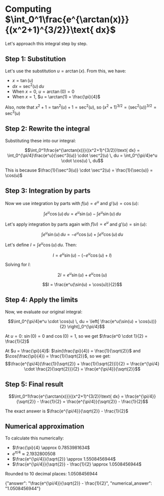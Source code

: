# Computing $\int_0^1\frac{e^{\arctan(x)}}{(x^2+1)^{3/2}}\text{ dx}$

Let's approach this integral step by step.

## Step 1: Substitution

Let's use the substitution $u = \arctan(x)$. From this, we have:
- $x = \tan(u)$
- $dx = \sec^2(u) \, du$
- When $x = 0$, $u = \arctan(0) = 0$
- When $x = 1$, $u = \arctan(1) = \frac{\pi}{4}$

Also, note that $x^2 + 1 = \tan^2(u) + 1 = \sec^2(u)$, so $(x^2 + 1)^{3/2} = (\sec^2(u))^{3/2} = \sec^3(u)$

## Step 2: Rewrite the integral

Substituting these into our integral:

$$\int_0^1\frac{e^{\arctan(x)}}{(x^2+1)^{3/2}}\text{ dx} = \int_0^{\pi/4}\frac{e^u}{\sec^3(u)} \cdot \sec^2(u) \, du = \int_0^{\pi/4}e^u \cdot \cos(u) \, du$$

This is because $\frac{1}{\sec^3(u)} \cdot \sec^2(u) = \frac{1}{\sec(u)} = \cos(u)$

## Step 3: Integration by parts

Now we use integration by parts with $f(u) = e^u$ and $g'(u) = \cos(u)$:

$$\int e^u \cos(u) \, du = e^u \sin(u) - \int e^u \sin(u) \, du$$

Let's apply integration by parts again with $f(u) = e^u$ and $g'(u) = \sin(u)$:

$$\int e^u \sin(u) \, du = -e^u \cos(u) + \int e^u \cos(u) \, du$$

Let's define $I = \int e^u \cos(u) \, du$. Then:

$$I = e^u \sin(u) - (-e^u \cos(u) + I)$$

Solving for $I$:

$$2I = e^u \sin(u) + e^u \cos(u)$$

$$I = \frac{e^u(\sin(u) + \cos(u))}{2}$$

## Step 4: Apply the limits

Now, we evaluate our original integral:

$$\int_0^{\pi/4}e^u \cdot \cos(u) \, du = \left[ \frac{e^u(\sin(u) + \cos(u))}{2} \right]_0^{\pi/4}$$

At $u = 0$: $\sin(0) = 0$ and $\cos(0) = 1$, so we get $\frac{e^0 \cdot 1}{2} = \frac{1}{2}$

At $u = \frac{\pi}{4}$: $\sin(\frac{\pi}{4}) = \frac{1}{\sqrt{2}}$ and $\cos(\frac{\pi}{4}) = \frac{1}{\sqrt{2}}$, so we get:
$$\frac{e^{\pi/4}(\frac{1}{\sqrt{2}} + \frac{1}{\sqrt{2}})}{2} = \frac{e^{\pi/4} \cdot \frac{2}{\sqrt{2}}}{2} = \frac{e^{\pi/4}}{\sqrt{2}}$$

## Step 5: Final result

$$\int_0^1\frac{e^{\arctan(x)}}{(x^2+1)^{3/2}}\text{ dx} = \frac{e^{\pi/4}}{\sqrt{2}} - \frac{1}{2} = \frac{e^{\pi/4}}{\sqrt{2}} - \frac{1}{2}$$

The exact answer is $\frac{e^{\pi/4}}{\sqrt{2}} - \frac{1}{2}$

## Numerical approximation

To calculate this numerically:
- $\frac{\pi}{4} \approx 0.7853981634$
- $e^{\pi/4} \approx 2.1932800508$
- $\frac{e^{\pi/4}}{\sqrt{2}} \approx 1.5508456944$
- $\frac{e^{\pi/4}}{\sqrt{2}} - \frac{1}{2} \approx 1.0508456944$

Rounded to 10 decimal places: 1.0508456944

{"answer": "\\frac{e^{\\pi/4}}{\\sqrt{2}} - \\frac{1}{2}", "numerical_answer": "1.0508456944"}
